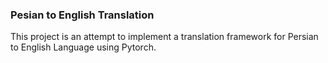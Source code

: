 ### Pesian to English Translation 
This project is an attempt to implement a translation framework for Persian to English Language using Pytorch. 
